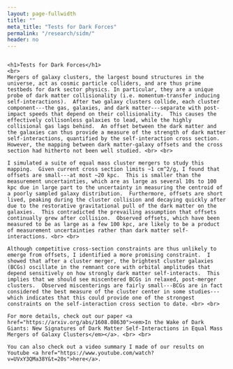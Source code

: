 ```yaml
---
layout: page-fullwidth
title: ""
meta_title: "Tests for Dark Forces"
permalink: "/research/sidm/"
header: no
---
```


<div class="row t30">
  <div class="medium-8 columns medium-offset-2">

    <h1>Tests for Dark Forces</h1>
    <br>
    Mergers of galaxy clusters, the largest bound structures in the universe, act as cosmic particle colliders, and are thus prime testbeds for dark sector physics. In particular, they are a unique probe of dark matter collisionality (i.e. momentum-transfer inducing self-interactions).  After two galaxy clusters collide, each cluster component---the gas, galaxies, and dark matter---separate with post-impact speeds that depend on their collisionality.  This causes the effectively collisonless galaxies to lead, while the highly collisional gas lags behind.  An offset between the dark matter and the galaxies can thus provide a measure of the strength of dark matter self-interactions, quantified by the self-interaction cross section.  However, the mapping between dark matter-galaxy offsets and the cross section had hitherto not been well studied. <br> <br>

    I simulated a suite of equal mass cluster mergers to study this mapping.  Given current cross section limits ~1 cm^2/g, I found that offsets are small---at most ~20 kpc.  This is smaller than the measurement uncertainties, which are as large as several 10s to 100 kpc due in large part to the uncertainty in measuring the centroid of a poorly sampled galaxy distribution.  Furthermore, offsets are short lived, peaking during the cluster collision and decaying quickly after due to the restorative gravitational pull of the dark matter on the galaxies.  This contradicted the prevailing assumption that offsets continually grew after collision.  Observed offsets, which have been measured to be as large as a few 100 kpc, are likely to be a product of measurement uncertainties rather than dark matter self-interactions. <br> <br>

    Although competitive cross-section constraints are thus unlikely to emerge from offsets, I identified a more promising constraint.  I showed that after a cluster merger, the brightest cluster galaxies (BCGs) oscillate in the remnant core with orbital amplitudes that depend sensitively on how strongly dark matter self-interacts.  This implies that we should see miscentered BCGs in relaxed, post-merger clusters.  Observed miscenterings are fairly small---BCGs are in fact considered the best measure of the cluster center in some studies---which indicates that this could provide one of the strongest constraints on the self-interaction cross section to date. <br> <br>

    For more details, check out our paper <a href="https://arxiv.org/abs/1608.08630"><em>In the Wake of Dark Giants: New Signatures of Dark Matter Self-Interactions in Equal Mass Mergers of Galaxy Clusters</em></a>. <br> <br>

    You can also check out a video summary I made of our results on Youtube <a href="https://www.youtube.com/watch?v=UVxY3QMa38Y&t=20s">here</a>.

  </div>
</div>

<br> <br>
<script async class="speakerdeck-embed" data-id="971292c112214b62a211ebf72876daf3" data-ratio="1.33333333333333" src="//speakerdeck.com/assets/embed.js"></script>